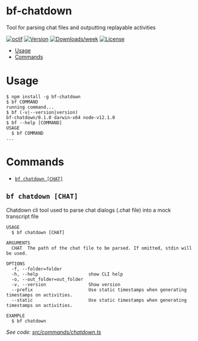 bf-chatdown
========

Tool for parsing chat files and outputting replayable activities

[![oclif](https://img.shields.io/badge/cli-oclif-brightgreen.svg)](https://oclif.io)
[![Version](https://img.shields.io/npm/v/chatdown.svg)](https://npmjs.org/package/bf-chatdown)
[![Downloads/week](https://img.shields.io/npm/dw/chatdown.svg)](https://npmjs.org/package/bf-chatdown)
[![License](https://img.shields.io/npm/l/chatdown.svg)](https://github.com/Microsoft/chatdown/blob/master/package.json)

<!-- toc -->
* [Usage](#usage)
* [Commands](#commands)
<!-- tocstop -->
# Usage
<!-- usage -->
```sh-session
$ npm install -g bf-chatdown
$ bf COMMAND
running command...
$ bf (-v|--version|version)
bf-chatdown/0.1.0 darwin-x64 node-v12.1.0
$ bf --help [COMMAND]
USAGE
  $ bf COMMAND
...
```
<!-- usagestop -->
# Commands
<!-- commands -->
* [`bf chatdown [CHAT]`](#bf-chatdown-chat)

## `bf chatdown [CHAT]`

Chatdown cli tool used to parse chat dialogs (.chat file) into a mock transcript file

```
USAGE
  $ bf chatdown [CHAT]

ARGUMENTS
  CHAT  The path of the chat file to be parsed. If omitted, stdin will be used.

OPTIONS
  -f, --folder=folder
  -h, --help                   show CLI help
  -o, --out_folder=out_folder
  -v, --version                Show version
  --prefix                     Use static timestamps when generating timestamps on activities.
  --static                     Use static timestamps when generating timestamps on activities.

EXAMPLE
  $ bf chatdown
```

_See code: [src/commands/chatdown.ts](https://github.com/Microsoft/chatdown/blob/v0.1.0/src/commands/chatdown.ts)_
<!-- commandsstop -->
